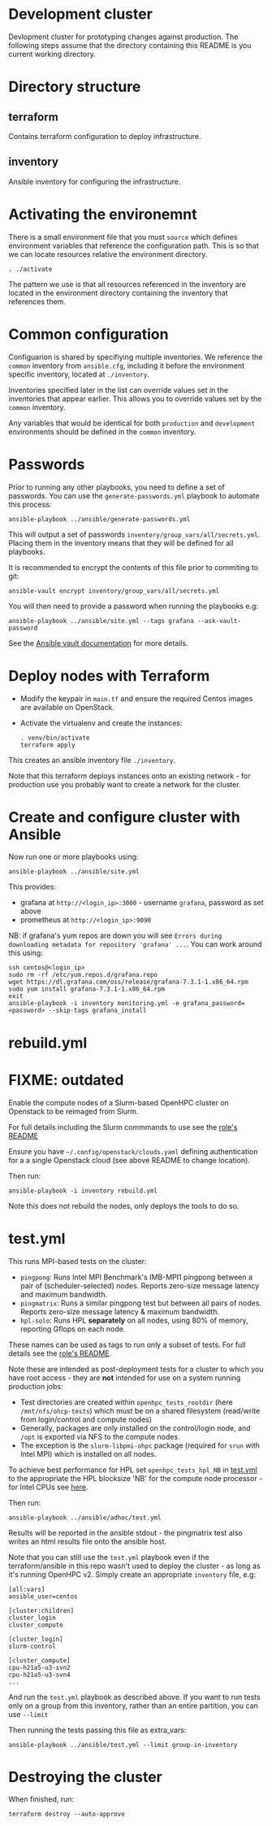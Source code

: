 # Development cluster

Devlopment cluster for prototyping changes against production. The following steps
assume that the directory containing this README is you current working directory.

# Directory structure

## terraform

Contains terraform configuration to deploy infrastructure.

## inventory

Ansible inventory for configuring the infrastructure.

# Activating the environemnt

There is a small environment file that you must `source` which defines environment
variables that reference the configuration path. This is so that we can locate
resources relative the environment directory.

    . ./activate

The pattern we use is that all resources referenced in the inventory
are located in the environment directory containing the inventory that
references them.

# Common configuration

Configuarion is shared by specifiying multiple inventories. We reference the `common`
inventory from `ansible.cfg`, including it before the environment specific
inventory, located at `./inventory`.

Inventories specified later in the list can override values set in the inventories
that appear earlier. This allows you to override values set by the `common` inventory.

Any variables that would be identical for both `production` and `development` environments
should be defined in the `common` inventory.

# Passwords

Prior to running any other playbooks, you need to define a set of passwords. You can
use the `generate-passwords.yml` playbook to automate this process:

```
ansible-playbook ../ansible/generate-passwords.yml
```

This will output a set of passwords `inventory/group_vars/all/secrets.yml`.
Placing them in the inventory means that they will be defined for all playbooks.

It is recommended to encrypt the contents of this file prior to commiting to git:

```
ansible-vault encrypt inventory/group_vars/all/secrets.yml
```

You will then need to provide a password when running the playbooks e.g:

```
ansible-playbook ../ansible/site.yml --tags grafana --ask-vault-password
```

See the [Ansible vault documentation](https://docs.ansible.com/ansible/latest/user_guide/vault.html) for more details.


# Deploy nodes with Terraform

- Modify the keypair in `main.tf` and ensure the required Centos images are available on OpenStack.
- Activate the virtualenv and create the instances:

      . venv/bin/activate
      terraform apply

This creates an ansible inventory file `./inventory`.

Note that this terraform deploys instances onto an existing network - for production use you probably want to create a network for the cluster.

# Create and configure cluster with Ansible

Now run one or more playbooks using:

    ansible-playbook ../ansible/site.yml

This provides:
- grafana at `http://<login_ip>:3000` - username `grafana`, password as set above
- prometheus at `http://<login_ip>:9090`

NB: if grafana's yum repos are down you will see `Errors during downloading metadata for repository 'grafana' ...`. You can work around this using:

    ssh centos@<login_ip>
    sudo rm -rf /etc/yum.repos.d/grafana.repo
    wget https://dl.grafana.com/oss/release/grafana-7.3.1-1.x86_64.rpm
    sudo yum install grafana-7.3.1-1.x86_64.rpm
    exit
    ansible-playbook -i inventory monitoring.yml -e grafana_password=<password> --skip-tags grafana_install

# rebuild.yml

# FIXME: outdated

Enable the compute nodes of a Slurm-based OpenHPC cluster on Openstack to be reimaged from Slurm.

For full details including the Slurm commmands to use see the [role's README](https://github.com/stackhpc/ansible_collection_slurm_openstack_tools/blob/main/roles/rebuild/README.md)

Ensure you have `~/.config/openstack/clouds.yaml` defining authentication for a a single Openstack cloud (see above README to change location).

Then run:

    ansible-playbook -i inventory rebuild.yml

Note this does not rebuild the nodes, only deploys the tools to do so.

# test.yml

This runs MPI-based tests on the cluster:
- `pingpong`: Runs Intel MPI Benchmark's IMB-MPI1 pingpong between a pair of (scheduler-selected) nodes. Reports zero-size message latency and maximum bandwidth.
- `pingmatrix`: Runs a similar pingpong test but between all pairs of nodes. Reports zero-size message latency & maximum bandwidth.
- `hpl-solo`: Runs HPL **separately** on all nodes, using 80% of memory, reporting Gflops on each node.

These names can be used as tags to run only a subset of tests. For full details see the [role's README](https://github.com/stackhpc/ansible_collection_slurm_openstack_tools/blob/main/roles/test/README.md).

Note these are intended as post-deployment tests for a cluster to which you have root access - they are **not** intended for use on a system running production jobs:
- Test directories are created within `openhpc_tests_rootdir` (here `/mnt/nfs/ohcp-tests`) which must be on a shared filesystem (read/write from login/control and compute nodes)
- Generally, packages are only installed on the control/login node, and `/opt` is exported via NFS to the compute nodes.
- The exception is the `slurm-libpmi-ohpc` package (required for `srun` with Intel MPI) which is installed on all nodes.

To achieve best performance for HPL set `openhpc_tests_hpl_NB` in [test.yml](test.yml) to the appropriate the HPL blocksize 'NB' for the compute node processor - for Intel CPUs see [here](https://software.intel.com/content/www/us/en/develop/documentation/mkl-linux-developer-guide/top/intel-math-kernel-library-benchmarks/intel-distribution-for-linpack-benchmark/configuring-parameters.html).

Then run:

    ansible-playbook ../ansible/adhoc/test.yml

Results will be reported in the ansible stdout - the pingmatrix test also writes an html results file onto the ansible host.

Note that you can still use the `test.yml` playbook even if the terraform/ansible in this repo wasn't used to deploy the cluster - as long as it's running OpenHPC v2. Simply create an appropriate `inventory` file, e.g:

    [all:vars]
    ansible_user=centos

    [cluster:children]
    cluster_login
    cluster_compute

    [cluster_login]
    slurm-control

    [cluster_compute]
    cpu-h21a5-u3-svn2
    cpu-h21a5-u3-svn4
    ...

And run the `test.yml` playbook as described above. If you want to run tests only on a group from this inventory, rather than an entire partition, you can
use ``--limit``

Then running the tests passing this file as extra_vars:

    ansible-playbook ../ansible/test.yml --limit group-in-inventory

# Destroying the cluster

When finished, run:

    terraform destroy --auto-approve


